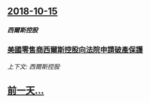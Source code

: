 ## [2018-10-15](/news/2018/10/15/index.md)

##### 西爾斯控股
### [美國零售商西爾斯控股向法院申請破產保護 ](/news/2018/10/15/美國零售商西爾斯控股向法院申請破產保護.md)
_上下文: 西爾斯控股_

## [前一天...](/news/2018/10/14/index.md)

